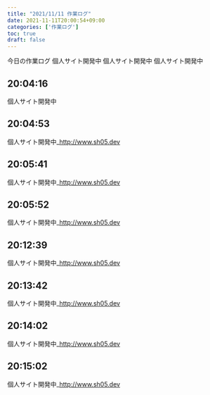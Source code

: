 ```yaml
---
title: "2021/11/11 作業ログ"
date: 2021-11-11T20:00:54+09:00
categories: ['作業ログ']
toc: true
draft: false
---
```


今日の作業ログ
個人サイト開発中
個人サイト開発中
個人サイト開発中
## 20:04:16
個人サイト開発中
## 20:04:53
個人サイト開発中_http://www.sh05.dev
## 20:05:41
個人サイト開発中_http://www.sh05.dev
## 20:05:52
個人サイト開発中_http://www.sh05.dev
## 20:12:39
個人サイト開発中_http://www.sh05.dev
## 20:13:42
個人サイト開発中_http://www.sh05.dev
## 20:14:02
個人サイト開発中_http://www.sh05.dev
## 20:15:02
個人サイト開発中_http://www.sh05.dev
